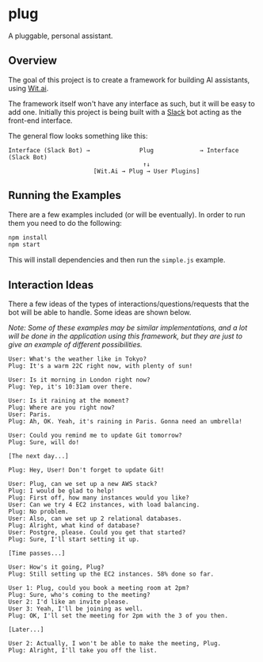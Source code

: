# plug

A pluggable, personal assistant.

## Overview

The goal of this project is to create a framework for building AI assistants, using [Wit.ai](https://wit.ai).

The framework itself won't have any interface as such, but it will be easy to add one. Initially this project is being built with a [Slack](https://slack.com) bot acting as the front-end interface.

The general flow looks something like this:

```
Interface (Slack Bot) →              Plug             → Interface (Slack Bot)
                                      ↑↓
                        [Wit.Ai → Plug → User Plugins]
```

## Running the Examples

There are a few examples included (or will be eventually). In order to run them you need to do the following:

```Bash
npm install
npm start
```

This will install dependencies and then run the `simple.js` example.

## Interaction Ideas

There a few ideas of the types of interactions/questions/requests that the bot will be able to handle. Some ideas are shown below.

_Note: Some of these examples may be similar implementations, and a lot will be done in the application using this framework, but they are just to give an example of different possibilities._

```
User: What's the weather like in Tokyo?
Plug: It's a warm 22C right now, with plenty of sun!
```

```
User: Is it morning in London right now?
Plug: Yep, it's 10:31am over there.
```

```
User: Is it raining at the moment?
Plug: Where are you right now?
User: Paris.
Plug: Ah, OK. Yeah, it's raining in Paris. Gonna need an umbrella!
```

```
User: Could you remind me to update Git tomorrow?
Plug: Sure, will do!

[The next day...]

Plug: Hey, User! Don't forget to update Git!
```

```
User: Plug, can we set up a new AWS stack?
Plug: I would be glad to help!
Plug: First off, how many instances would you like?
User: Can we try 4 EC2 instances, with load balancing.
Plug: No problem.
User: Also, can we set up 2 relational databases.
Plug: Alright, what kind of database?
User: Postgre, please. Could you get that started?
Plug: Sure, I'll start setting it up.

[Time passes...]

User: How's it going, Plug?
Plug: Still setting up the EC2 instances. 58% done so far.
```

```
User 1: Plug, could you book a meeting room at 2pm?
Plug: Sure, who's coming to the meeting?
User 2: I'd like an invite please.
User 3: Yeah, I'll be joining as well.
Plug: OK, I'll set the meeting for 2pm with the 3 of you then.

[Later...]

User 2: Actually, I won't be able to make the meeting, Plug.
Plug: Alright, I'll take you off the list.
```

